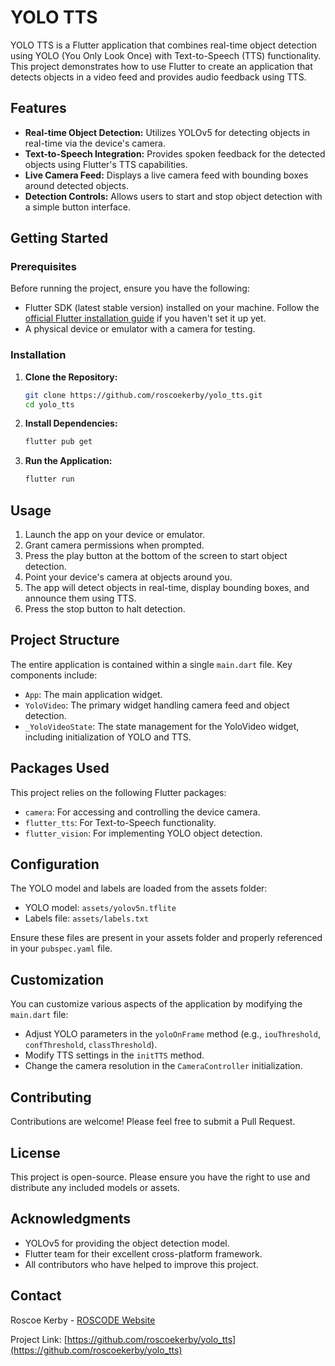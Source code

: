 # YOLO TTS

YOLO TTS is a Flutter application that combines real-time object detection using YOLO (You Only Look Once) with Text-to-Speech (TTS) functionality. This project demonstrates how to use Flutter to create an application that detects objects in a video feed and provides audio feedback using TTS.

## Features

- **Real-time Object Detection:** Utilizes YOLOv5 for detecting objects in real-time via the device's camera.
- **Text-to-Speech Integration:** Provides spoken feedback for the detected objects using Flutter's TTS capabilities.
- **Live Camera Feed:** Displays a live camera feed with bounding boxes around detected objects.
- **Detection Controls:** Allows users to start and stop object detection with a simple button interface.

## Getting Started

### Prerequisites

Before running the project, ensure you have the following:

- Flutter SDK (latest stable version) installed on your machine. Follow the [official Flutter installation guide](https://docs.flutter.dev/get-started/install) if you haven't set it up yet.
- A physical device or emulator with a camera for testing.

### Installation

1. **Clone the Repository:**
   ```bash
   git clone https://github.com/roscoekerby/yolo_tts.git
   cd yolo_tts
   ```

2. **Install Dependencies:**
   ```bash
   flutter pub get
   ```

3. **Run the Application:**
   ```bash
   flutter run
   ```

## Usage

1. Launch the app on your device or emulator.
2. Grant camera permissions when prompted.
3. Press the play button at the bottom of the screen to start object detection.
4. Point your device's camera at objects around you.
5. The app will detect objects in real-time, display bounding boxes, and announce them using TTS.
6. Press the stop button to halt detection.

## Project Structure

The entire application is contained within a single `main.dart` file. Key components include:

- `App`: The main application widget.
- `YoloVideo`: The primary widget handling camera feed and object detection.
- `_YoloVideoState`: The state management for the YoloVideo widget, including initialization of YOLO and TTS.

## Packages Used

This project relies on the following Flutter packages:

- `camera`: For accessing and controlling the device camera.
- `flutter_tts`: For Text-to-Speech functionality.
- `flutter_vision`: For implementing YOLO object detection.

## Configuration

The YOLO model and labels are loaded from the assets folder:

- YOLO model: `assets/yolov5n.tflite`
- Labels file: `assets/labels.txt`

Ensure these files are present in your assets folder and properly referenced in your `pubspec.yaml` file.

## Customization

You can customize various aspects of the application by modifying the `main.dart` file:

- Adjust YOLO parameters in the `yoloOnFrame` method (e.g., `iouThreshold`, `confThreshold`, `classThreshold`).
- Modify TTS settings in the `initTTS` method.
- Change the camera resolution in the `CameraController` initialization.

## Contributing

Contributions are welcome! Please feel free to submit a Pull Request.

## License

This project is open-source. Please ensure you have the right to use and distribute any included models or assets.

## Acknowledgments

- YOLOv5 for providing the object detection model.
- Flutter team for their excellent cross-platform framework.
- All contributors who have helped to improve this project.

## Contact

Roscoe Kerby - [ROSCODE Website](https://runtime.withroscoe.com)

Project Link: [https://github.com/roscoekerby/yolo_tts](https://github.com/roscoekerby/yolo_tts)
